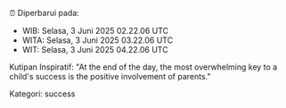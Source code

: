 ⏰ Diperbarui pada:
- WIB: Selasa, 3 Juni 2025 02.22.06 UTC
- WITA: Selasa, 3 Juni 2025 03.22.06 UTC
- WIT: Selasa, 3 Juni 2025 04.22.06 UTC

Kutipan Inspiratif:
"At the end of the day, the most overwhelming key to a child's success is the positive involvement of parents."


Kategori: success

